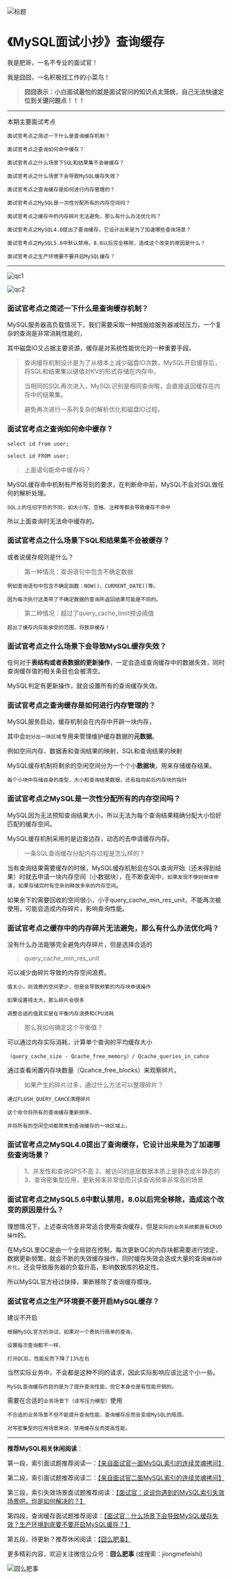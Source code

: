 ![标题](https://img-blog.csdnimg.cn/img_convert/f624544138ac5e8f9d6851002393486d.png)

# 《MySQL面试小抄》查询缓存

我是肥哥，一名不专业的面试官！

我是囧囧，一名积极找工作的小菜鸟！

> **囧囧表示：小白面试最怕的就是面试官问的知识点太笼统，自己无法快速定位到关键问题点！！！**

----



本期主要面试考点

```
面试官考点之简述一下什么是查询缓存机制？
```

```
面试官考点之查询如何命中缓存？
```

```
面试官考点之什么场景下SQL和结果集不会被缓存？
```

```
面试官考点之什么场景下会导致MySQL缓存失效？
```

```
面试官考点之查询缓存是如何进行内存管理的？
```

```
面试官考点之MySQL是一次性分配所有的内存空间吗？
```

```
面试官考点之缓存中的内存碎片无法避免，那么有什么办法优化吗？
```

```
面试官考点之MySQL4.0提出了查询缓存，它设计出来是为了加速哪些查询场景？
```

```
面试官考点之MySQL5.6中默认禁用，8.0以后完全移除，造成这个改变的原因是什么？
```

```
面试官考点之生产环境要不要开启MySQL缓存？
```



---

![qc1](https://img-blog.csdnimg.cn/img_convert/eebbb88837ad52345b80db9156876d66.png)

![qc2](https://img-blog.csdnimg.cn/img_convert/f50a2570770965316fa8165f47f3f054.png)



### 面试官考点之简述一下什么是查询缓存机制？

MySQL服务器高负载情况下，我们需要采取一种措施给服务器减轻压力，一个复杂的查询是非常消耗性能的，

其中磁盘IO又占据主要资源，缓存是对系统性能优化的一种重要手段。

>查询缓存机制设计是为了从根本上减少磁盘IO次数，MySQL开启缓存后，将SQL和结果集以键值对KV的形式存储在内存中。
>
>
>
>当相同的SQL再次进入，MySQL识别是相同查询喉，会直接返回缓存在内存中的结果集。
>
>避免再次进行一系列复杂的解析优化和磁盘IO过程。

### 面试官考点之查询如何命中缓存？

```
select id from user;

select id FROM user;
```

> 上面语句能命中缓存吗？

MySQL缓存命中机制有严格苛刻的要求，在判断命中前，MySQL不会对SQL做任何的解析处理。

```
SQL上的任何字符的不同，如大小写、空格、注释等都会导致缓存不命中
```

所以上面查询时无法命中缓存的。

### 面试官考点之什么场景下SQL和结果集不会被缓存？

或者说缓存规则是什么？

> 第一种情况：查询语句中包含不确定数据

```
例如查询语句中包含不确定函数：NOW()、CURRENT_DATE()等。

因为每次执行这类带了不确定数据的查询所返回结果可能是不同的。
```

> 第二种情况：超过了query_cache_limit预设阈值

```
超出了缓存内存能承受的范围，将放弃缓存！
```

### 面试官考点之什么场景下会导致MySQL缓存失效？

任何对于**表结构或者表数据的更新操作**，一定会造成查询缓存中的数据失效，同时查询缓存值的相关条目也会被清空。

MySQL判定有更新操作，就会设置所有的查询缓存失效。

### 面试官考点之查询缓存是如何进行内存管理的？

MySQL服务启动，缓存机制会在内存中开辟一块内存，

其中会`划分出一块区域`专用来管理维护缓存数据的**元数据**。

例如空间内存、数据表和查询结果的映射，SQL和查询结果的映射

MySQL缓存机制将剩余的空闲空间分为一个个小**数据块**，用来存储缓存结果。

```
每个小块中存储自身的类型，大小和查询结果数据，还有指向前后内存块的指针
```

### 面试官考点之MySQL是一次性分配所有的内存空间吗？

MySQL因为无法预知查询结果大小，所以无法为每个查询结果精确分配大小恰好匹配的缓存空间。

MySQL缓存机制采用的是边查边存，动态的去申请缓存内存。

> 一条SQL查询缓存分配内存过程是怎么样的？

当有查询结果需要缓存的时候，MySQL缓存机制会在SQL查询开始（还未得到结果）时就去申请一块内存空间（小数据块），在不断查询中，`如果发现不够则继续申请`，`如果存储完时有空余则释放多余的内存空间`。

如果余下的需要回收的空间很小，小于query_cache_min_res_unit，不能再次被使用，可能会造成内存碎片，影响查询性能。

### 面试官考点之缓存中的内存碎片无法避免，那么有什么办法优化吗？

没有什么办法能够完全避免内存碎片，但是选择合适的

> query_cache_min_res_unit

可以减少由碎片导致的内存空间浪费。

```
值太小，则浪费的空间更少，但是会导致频繁的内存块申请操作
```


```
如果设置得太大，那么碎片会很多
```

`调整合适的值其实是在平衡内存浪费和CPU消耗`

> 那么我如何确定这个平衡值？

可以通过内存实际消耗，计算单个查询的平均缓存大小

```
（query_cache_size - Qcache_free_memory）/ Qcache_queries_in_cahce
```

通过查看闲置内存块数量（Qcahce_free_blocks）来观察碎片。

> 如果产生的碎片过多，通过什么方法可以整理碎片？

```
通过FLUSH_QUERY_CAHCE清理碎片

这个命令将所有的查询缓存重新排序，

并将所有的空闲空间都聚焦到查询缓存的一块区域上。
```



### 面试官考点之MySQL4.0提出了查询缓存，它设计出来是为了加速哪些查询场景？

>1、并发性和查询QPS不高
>2、被访问的底层数据本质上是静态或半静态的
>3、查询密集型应用，更新频率非常低而只读查询频率非常高的场景

### 面试官考点之MySQL5.6中默认禁用，8.0以后完全移除，造成这个改变的原因是什么？

理想情况下，上述查询场景非常适合使用查询缓存，但是`实际的业务系统都是有CRUD操作`的。

在MySQL里QC是由一个全局锁在控制，每次更新QC的内存块都需要进行锁定，数据更新频繁，就会不断的失效缓存操作，同时缓存失效会造成大量的查询`缓存碎片化`，还会导致服务器的负载升高，影响数据库的稳定性。

所以MySQL官方经过抉择，果断移除了查询缓存模块。

### 面试官考点之生产环境要不要开启MySQL缓存？

建议不开启

```
根据MySQL官方的测试，如果对一个表执行简单的查询，

设置每次查询都不一样，

打开QC后，性能反而下降了13%左右
```

当然实际业务中，不会都是这种不同的请求，因此实际影响应该比这个小一些。

```
MySQL查询缓存的目的是为了提升查询性能，但它本身也是有性能开销的。
```

需要在合适的`业务场景下（读写压力模型）`使用

```
不合适的业务场景不但不能提升查询性能，查询缓存反而会变成MySQL的瓶颈。

对写密集型的应用场景来说，禁用缓存反而提高性能。
```



----



**推荐MySQL相关休闲阅读**：

第一段，索引面试题推荐阅读一：[【来自面试官一面MySQL索引的连续灵魂拷问】](https://mp.weixin.qq.com/s?__biz=Mzg3NjU0NDE4NQ==&mid=2247483708&idx=1&sn=2bba08c79535caad22571efa8f698aa6&chksm=cf31e8eaf84661fc013c8fffd5580f5793c157c5639afdf1a3daa2381be4f6a3347690c770b7#rd)

第二段，索引面试题推荐阅读二：[【来自面试官二面MySQL索引的连续灵魂拷问】](https://mp.weixin.qq.com/s?__biz=Mzg3NjU0NDE4NQ==&mid=2247483727&idx=1&sn=de099056011f1da943a0f42843e0c75b&chksm=cf31e899f846618f8d8135ace8b3ca3987a255295b603c463eecd5321806a51cc45e5815ece3#rd)

第三段，索引失效场景面试题推荐阅读：[【面试官：说说你遇到的MySQL索引失效场景吧，你是如何解决的？】](https://mp.weixin.qq.com/s?__biz=Mzg3NjU0NDE4NQ==&mid=2247483801&idx=1&sn=14f7f9e7023abf045c3322a00815f79b&chksm=cf31e84ff8466159498f5db66ed3c028587caabdeabe57aaa5f4612c00ea236e6c6e5bf77a66#rd)

第四段，查询缓存面试题推荐阅读：[【面试官：什么场景下会导致MySQL缓存失效？生产环境到底要不要开启MySQL缓存？】](https://mp.weixin.qq.com/s?__biz=Mzg3NjU0NDE4NQ==&mid=2247483836&idx=1&sn=24d090fc782b3855ab4c8c20d139892e&chksm=cf31e86af846617cbee4c7e2deb62fc18fe6e5099e2c20f7cd029a1dcbf9fb4646cfb02a4474#rd)

第五段，待更新？推荐休闲阅读：[【囧么肥事】](https://mp.weixin.qq.com/mp/appmsgalbum?__biz=Mzg3NjU0NDE4NQ==&action=getalbum&album_id=2218140423993212933#wechat_redirect)



更多精彩内容，欢迎关注微信公众号：**囧么肥事** (或搜索：jiongmefeishi)

![囧么肥事](https://img-blog.csdnimg.cn/img_convert/cb3a296f8edbcc70370d4eb569c40634.png)








